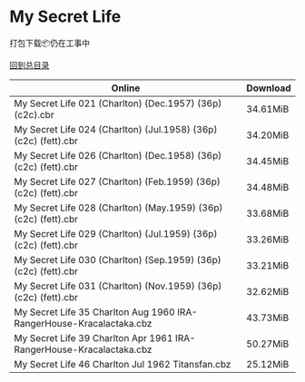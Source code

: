# My Secret Life

打包下载📦仍在工事中

[回到总目录](/Catalogs.md)







Online | Download
--- | ---
My Secret Life 021 (Charlton) (Dec.1957) (36p) (c2c).cbr | 34.61MiB
My Secret Life 024 (Charlton) (Jul.1958) (36p) (c2c) (fett).cbr | 34.20MiB
My Secret Life 026 (Charlton) (Dec.1958) (36p) (c2c) (fett).cbr | 34.45MiB
My Secret Life 027 (Charlton) (Feb.1959) (36p) (c2c) (fett).cbr | 34.48MiB
My Secret Life 028 (Charlton) (May.1959) (36p) (c2c) (fett).cbr | 33.68MiB
My Secret Life 029 (Charlton) (Jul.1959) (36p) (c2c) (fett).cbr | 33.26MiB
My Secret Life 030 (Charlton) (Sep.1959) (36p) (c2c) (fett).cbr | 33.21MiB
My Secret Life 031 (Charlton) (Nov.1959) (36p) (c2c) (fett).cbr | 32.62MiB
My Secret Life 35 Charlton Aug 1960 IRA-RangerHouse-Kracalactaka.cbz | 43.73MiB
My Secret Life 39 Charlton Apr 1961 IRA-RangerHouse-Kracalactaka.cbz | 50.27MiB
My Secret Life 46 Charlton Jul 1962 Titansfan.cbz | 25.12MiB